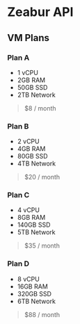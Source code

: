 # Zeabur API

## VM Plans

### Plan A
- 1 vCPU
- 2GB RAM
- 50GB SSD
- 2TB Network

> $8 / month

### Plan B
- 2 vCPU
- 4GB RAM
- 80GB SSD
- 4TB Network

> $20 / month


### Plan C
- 4 vCPU
- 8GB RAM
- 140GB SSD
- 5TB Network

> $35 / month


### Plan D
- 8 vCPU
- 16GB RAM
- 320GB SSD
- 6TB Network

> $88 / month 

